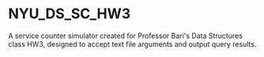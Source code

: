 # NYU_DS_SC_HW3
A service counter simulator created for Professor Bari's Data Structures class HW3, designed to accept text file arguments and output query results.

